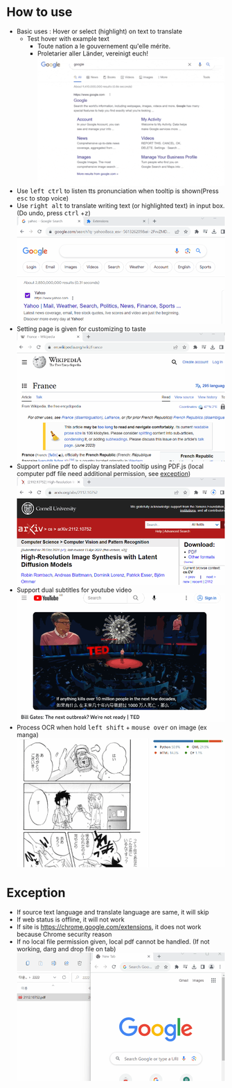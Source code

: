 # How to use

- Basic uses : Hover or select (highlight) on text to translate
  - Test hover with example text
    - Toute nation a le gouvernement qu'elle mérite.
    - Proletarier aller Länder, vereinigt euch!
![Alt Text](/doc/result_0.gif)
- Use <kbd>left ctrl</kbd> to listen tts pronunciation when tooltip is shown(Press <kbd>esc</kbd> to stop voice)
- Use <kbd>right alt</kbd> to translate writing text (or highlighted text) in input box. (Do undo, press <kbd>ctrl</kbd> +<kbd>z</kbd>)
![result](/doc/11.gif)
- Setting page is given for customizing to taste
![result](/doc/14.gif)
- Support online pdf to display translated tooltip using PDF.js (local computer pdf file need additional permission, see [exception](https://github.com/ttop32/MouseTooltipTranslator/blob/main/doc/intro.md#exception))
![result](/doc/12.gif)
- Support dual subtitles for youtube video
![result](/doc/16.gif)
- Process OCR when hold <kbd>left shift</kbd> + <kbd>mouse over</kbd> on image (ex manga)
![result](/doc/15.gif)

# Exception

- If source text language and translate language are same, it will skip
- If web status is offline, it will not work
- If site is <https://chrome.google.com/extensions>, it does not work because Chrome security reason
- If no local file permission given, local pdf cannot be handled. (If not working, darg and drop file on tab)
![result](/doc/10.gif)
